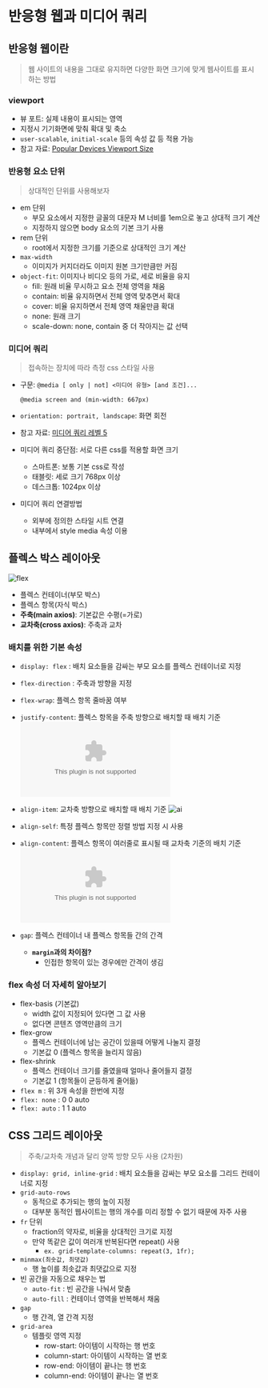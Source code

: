 # 반응형 웹과 미디어 쿼리

## 반응형 웹이란

> 웹 사이트의 내용을 그대로 유지하면 다양한 화면 크기에 맞게 웹사이트를 표시하는 방법

### viewport

- 뷰 포트: 실제 내용이 표시되는 영역
- 지정시 기기화면에 맞춰 확대 및 축소
- `user-scalable`, `initial-scale` 등의 속성 값 등 적용 가능
- 참고 자료: [Popular Devices Viewport Size](https://yesviz.com/devices.php)

### 반응형 요소 단위

> 상대적인 단위를 사용해보자

- em 단위
  - 부모 요소에서 지정한 글꼴의 대문자 M 너비를 1em으로 놓고 상대적 크기 계산
  - 지정하지 않으면 body 요소의 기본 크기 사용
- rem 단위
  - root에서 지정한 크기를 기준으로 상대적인 크기 계산
- `max-width`
  - 이미지가 커지더라도 이미지 원본 크기만큼만 커짐
- `object-fit`: 이미지나 비디오 등의 가로, 세로 비율을 유지
  - fill: 원래 비율 무시하고 요소 전체 영역을 채움
  - contain: 비율 유지하면서 전체 영역 맞추면서 확대
  - cover: 비율 유지하면서 전체 영역 채울만큼 확대
  - none: 원래 크기
  - scale-down: none, contain 중 더 작아지는 값 선택

### 미디어 쿼리

> 접속하는 장치에 따라 측정 css 스타일 사용

- 구문: `@media [ only | not] <미디어 유형> [and 조건]...`

  ```
  @media screen and (min-width: 667px)
  ```

- `orientation: portrait, landscape`: 화면 회전
- 참고 자료: [미디어 쿼리 레벨 5](https://drafts.csswg.org/mediaqueries-5/)

- 미디어 쿼리 중단점: 서로 다른 css를 적용할 화면 크기
  - 스마트폰: 보통 기본 css로 작성
  - 태블릿: 세로 크기 768px 이상
  - 데스크톱: 1024px 이상
- 미디어 쿼리 연결방법
  - 외부에 정의한 스타일 시트 연결
  - 내부에서 style media 속성 이용

## 플렉스 박스 레이아웃

![flex](https://img.uxcel.com/practices/flexbox-1665382286109/a-1665382286109-2x.jpg)

- 플렉스 컨테이너(부모 박스)
- 플렉스 항목(자식 박스)
- **주축(main axios)**: 기본값은 수평(=가로)
- **교차축(cross axios)**: 주축과 교차

### 배치를 위한 기본 속성

- `display: flex` : 배치 요소들을 감싸는 부모 요소를 플렉스 컨테이너로 지정
- `flex-direction` : 주축과 방향을 지정
- `flex-wrap`: 플렉스 항목 줄바꿈 여부
- `justify-content`: 플렉스 항목을 주축 방향으로 배치할 때 배치 기준
  ![jc](https://samanthaming.gumlet.io/flexbox30/12-justify-content-row.jpg.gz?format=auto)
- `align-item`: 교차축 방향으로 배치할 때 배치 기준
  ![ai](https://samanthaming.gumlet.io/flexbox30/15-align-items-row.jpg.gz)
- `align-self`: 특정 플렉스 항목만 정렬 방법 지정 시 사용
- `align-content`: 플렉스 항목이 여러줄로 표시될 때 교차축 기준의 배치 기준
  ![ac](https://samanthaming.gumlet.io/flexbox30/18-align-content.jpg.gz?format=auto)
- `gap`: 플렉스 컨테이너 내 플렉스 항목들 간의 간격

  - **`margin`과의 차이점?**
    - 인접한 항목이 있는 경우에만 간격이 생김

### flex 속성 더 자세히 알아보기

- flex-basis (기본값)
  - width 값이 지정되어 있다면 그 값 사용
  - 없다면 콘텐츠 영역만큼의 크기
- flex-grow
  - 플렉스 컨테이너에 남는 공간이 있을때 어떻게 나눌지 결정
  - 기본값 0 (플렉스 항목을 늘리지 않음)
- flex-shrink
  - 플렉스 컨테이너 크기를 줄였을때 얼마나 줄어들지 결정
  - 기본값 1 (항목들이 균등하게 줄어듦)
- `flex m` : 위 3개 속성을 한번에 지정
- `flex: none` : 0 0 auto
- `flex: auto` : 1 1 auto

## CSS 그리드 레이아웃

> 주축/교차축 개념과 달리 양쪽 방향 모두 사용 (2차원)

- `display: grid, inline-grid` : 배치 요소들을 감싸는 부모 요소를 그리드 컨테이너로 지정
- `grid-auto-rows`
  - 동적으로 추가되는 행의 높이 지정
  - 대부분 동적인 웹사이트는 행의 개수를 미리 정할 수 없기 때문에 자주 사용
- `fr` 단위
  - fraction의 약자로, 비율을 상대적인 크기로 지정
  - 만약 똑같은 값이 여러개 반복된다면 repeat() 사용
    - `ex. grid-template-columns: repeat(3, 1fr);`
- `minmax(최솟값, 최댓값)`
  - 행 높이를 최솟값과 최댓값으로 지정
- 빈 공간을 자동으로 채우는 법
  - `auto-fit` : 빈 공간을 나눠서 맞춤
  - `auto-fill` : 컨테이너 영역을 반복해서 채움
- `gap`
  - 행 간격, 열 간격 지정
- `grid-area`
  - 템플릿 영역 지정
    - row-start: 아이템이 시작하는 행 번호
    - column-start: 아이템이 시작하는 열 번호
    - row-end: 아이템이 끝나는 행 번호
    - column-end: 아이템이 끝나는 열 번호
